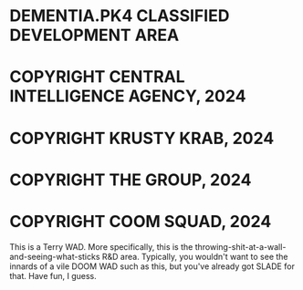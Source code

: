 # DEMENTIA.PK4 CLASSIFIED DEVELOPMENT AREA
# COPYRIGHT CENTRAL INTELLIGENCE AGENCY, 2024
# COPYRIGHT KRUSTY KRAB, 2024
# COPYRIGHT THE GROUP, 2024
# COPYRIGHT COOM SQUAD, 2024
This is a Terry WAD. More specifically, this is the throwing-shit-at-a-wall-and-seeing-what-sticks R&D area. Typically, you wouldn't want to see the innards of a vile DOOM WAD such as this, but you've already got SLADE for that. Have fun, I guess.
